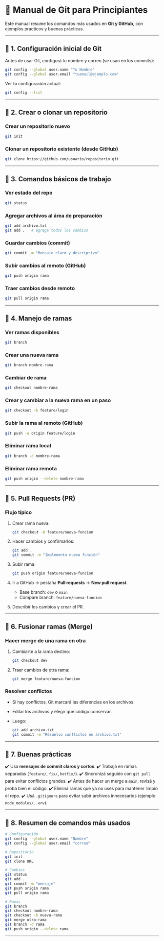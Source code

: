 # 📘 Manual de Git para Principiantes

Este manual resume los comandos más usados en **Git y GitHub**, con ejemplos prácticos y buenas prácticas.

---

## 🔹 1. Configuración inicial de Git

Antes de usar Git, configurá tu nombre y correo (se usan en los commits):

```bash
git config --global user.name "Tu Nombre"
git config --global user.email "tuemail@ejemplo.com"
```

Ver tu configuración actual:

```bash
git config --list
```

---

## 🔹 2. Crear o clonar un repositorio

### Crear un repositorio nuevo

```bash
git init
```

### Clonar un repositorio existente (desde GitHub)

```bash
git clone https://github.com/usuario/repositorio.git
```

---

## 🔹 3. Comandos básicos de trabajo

### Ver estado del repo

```bash
git status
```

### Agregar archivos al área de preparación

```bash
git add archivo.txt
git add .   # agrega todos los cambios
```

### Guardar cambios (commit)

```bash
git commit -m "Mensaje claro y descriptivo"
```

### Subir cambios al remoto (GitHub)

```bash
git push origin rama
```

### Traer cambios desde remoto

```bash
git pull origin rama
```

---

## 🔹 4. Manejo de ramas

### Ver ramas disponibles

```bash
git branch
```

### Crear una nueva rama

```bash
git branch nombre-rama
```

### Cambiar de rama

```bash
git checkout nombre-rama
```

### Crear y cambiar a la nueva rama en un paso

```bash
git checkout -b feature/login
```

### Subir la rama al remoto (GitHub)

```bash
git push -u origin feature/login
```

### Eliminar rama local

```bash
git branch -d nombre-rama
```

### Eliminar rama remota

```bash
git push origin --delete nombre-rama
```

---

## 🔹 5. Pull Requests (PR)

### Flujo típico

1. Crear rama nueva:

   ```bash
   git checkout -b feature/nueva-funcion
   ```
2. Hacer cambios y confirmarlos:

   ```bash
   git add .
   git commit -m "Implemento nueva función"
   ```
3. Subir rama:

   ```bash
   git push origin feature/nueva-funcion
   ```
4. Ir a GitHub → pestaña **Pull requests** → **New pull request**.

   * Base branch: `dev` o `main`
   * Compare branch: `feature/nueva-funcion`
5. Describir los cambios y crear el PR.

---

## 🔹 6. Fusionar ramas (Merge)

### Hacer merge de una rama en otra

1. Cambiarte a la rama destino:

   ```bash
   git checkout dev
   ```
2. Traer cambios de otra rama:

   ```bash
   git merge feature/nueva-funcion
   ```

### Resolver conflictos

* Si hay conflictos, Git marcará las diferencias en los archivos.
* Editar los archivos y elegir qué código conservar.
* Luego:

  ```bash
  git add archivo.txt
  git commit -m "Resuelvo conflictos en archivo.txt"
  ```

---

## 🔹 7. Buenas prácticas

✔️ Usa **mensajes de commit claros y cortos**.
✔️ Trabajá en ramas separadas (`feature/`, `fix/`, `hotfix/`).
✔️ Sincronizá seguido con `git pull` para evitar conflictos grandes.
✔️ Antes de hacer un merge a `main`, revisá y probá bien el código.
✔️ Eliminá ramas que ya no uses para mantener limpio el repo.
✔️ Usá `.gitignore` para evitar subir archivos innecesarios (ejemplo: `node_modules/`, `.env`).

---

## 🔹 8. Resumen de comandos más usados

```bash
# Configuración
git config --global user.name "Nombre"
git config --global user.email "correo"

# Repositorio
git init
git clone URL

# Cambios
git status
git add .
git commit -m "mensaje"
git push origin rama
git pull origin rama

# Ramas
git branch
git checkout nombre-rama
git checkout -b nueva-rama
git merge otra-rama
git branch -d rama
git push origin --delete rama
```

---